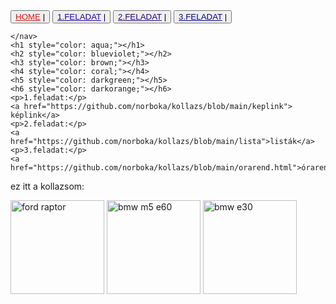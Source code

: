 <!DOCTYPE html>
<html lang="hu">
<head>
    <meta charset="UTF-8">
    <meta http-equiv="X-UA-Compatible" content="IE=edge">
    <meta name="viewport" content="width=device-width, initial-scale=1.0">
    <title>HN oldala</title>
     </head>
<body>
    <nav>
        <button><a href="https://github.com/norboka/kollazs/blob/main/kollazs.md" style="color: rgb(204, 28, 28);">HOME</a> |</button>
        <button><a href="https://github.com/norboka/kollazs/blob/main/keplink" style="color: rgb(30, 0, 161);">1.FELADAT</a> |</button>
        <button><a href="https://github.com/norboka/kollazs/blob/main/lista" style="color: rgb(33, 0, 124);">2.FELADAT</a> |</button>
        <button><a href="https://github.com/norboka/kollazs/blob/main/orarend.html" style="color: rgb(0, 2, 136);">3.FELADAT</a> |</button>
        
    </nav>
    <h1 style="color: aqua;"></h1>
    <h2 style="color: blueviolet;"></h2>
    <h3 style="color: brown;"></h3>
    <h4 style="color: coral;"></h4>
    <h5 style="color: darkgreen;"></h5>
    <h6 style="color: darkorange;"></h6>
    <p>1.feladat:</p>
    <a href="https://github.com/norboka/kollazs/blob/main/keplink"> képlink</a>
    <p>2.feladat:</p>
    <a href="https://github.com/norboka/kollazs/blob/main/lista">listák</a>
    <p>3.feladat:</p>
    <a href="https://github.com/norboka/kollazs/blob/main/orarend.html">órarend</a>
<p>ez itt a kollazsom:</p>
<img src="https://www.ivanics.hu/uploads/menuitems/757/big/2019_ford_ranger_raptor_performance_blue_117.jpg" alt="ford raptor" width="150px" height="150px">
<img src="https://i.ytimg.com/vi/s9-kXuszmiI/maxresdefault.jpg" alt="bmw m5 e60" width="150px" height="150px">
<img src="https://vezess2.p3k.hu/app/uploads/2020/04/8877b9cd-b253-49a3-bfec-e94c2b1d40fa-700x467.png" alt="bmw e30" width="150px" height="150px">
</body>
</html>
